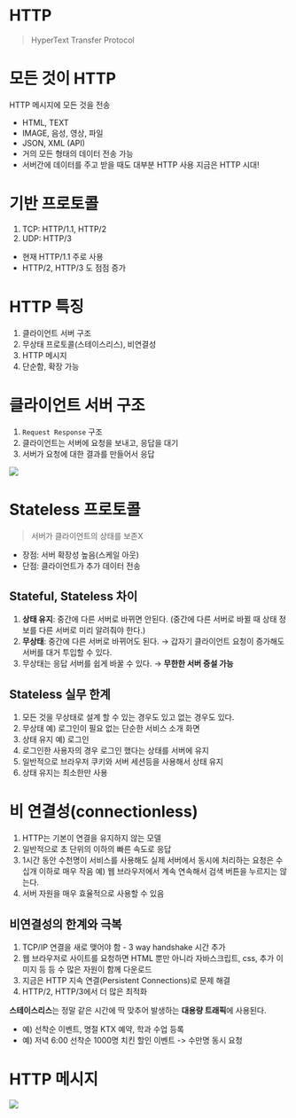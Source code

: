 # HTTP
>HyperText Transfer Protocol

# 모든 것이 HTTP 
HTTP 메시지에 모든 것을 전송

- HTML, TEXT
- IMAGE, 음성, 영상, 파일
- JSON, XML (API)
- 거의 모든 형태의 데이터 전송 가능
- 서버간에 데이터를 주고 받을 때도 대부분 HTTP 사용 지금은 HTTP 시대!

# 기반 프로토콜
1. TCP: HTTP/1.1, HTTP/2 
2. UDP: HTTP/3

- 현재 HTTP/1.1 주로 사용
- HTTP/2, HTTP/3 도 점점 증가

# HTTP 특징
1. 클라이언트 서버 구조
2. 무상태 프로토콜(스테이스리스), 비연결성 
3. HTTP 메시지
4. 단순함, 확장 가능

# 클라이언트 서버 구조
1. `Request Response` 구조
3. 클라이언트는 서버에 요청을 보내고, 응답을 대기 
3. 서버가 요청에 대한 결과를 만들어서 응답

![](https://velog.velcdn.com/images/mini_mouse_/post/baf55b38-efd2-43f9-84cd-4ee65cb550e7/image.png)

# Stateless 프로토콜
>서버가 클라이언트의 상태를 보존X 

- 장점: 서버 확장성 높음(스케일 아웃) 
- 단점: 클라이언트가 추가 데이터 전송

## Stateful, Stateless 차이
1. **상태 유지**: 중간에 다른 서버로 바뀌면 안된다.
(중간에 다른 서버로 바뀔 때 상태 정보를 다른 서버로 미리 알려줘야 한다.)
2. **무상태**: 중간에 다른 서버로 바뀌어도 된다.
→ 갑자기 클라이언트 요청이 증가해도 서버를 대거 투입할 수 있다. 
3. 무상태는 응답 서버를 쉽게 바꿀 수 있다. → **무한한 서버 증설 가능**

## Stateless 실무 한계
1. 모든 것을 무상태로 설계 할 수 있는 경우도 있고 없는 경우도 있다. 
2. 무상태
예) 로그인이 필요 없는 단순한 서비스 소개 화면 
3. 상태 유지
예) 로그인
4. 로그인한 사용자의 경우 로그인 했다는 상태를 서버에 유지 
5. 일반적으로 브라우저 쿠키와 서버 세션등을 사용해서 상태 유지 
6. 상태 유지는 최소한만 사용

# 비 연결성(connectionless)
1. HTTP는 기본이 연결을 유지하지 않는 모델 
2. 일반적으로 초 단위의 이하의 빠른 속도로 응답
3. 1시간 동안 수천명이 서비스를 사용해도 실제 서버에서 동시에 처리하는 요청은 수십개 이하로 매우 작음
예) 웹 브라우저에서 계속 연속해서 검색 버튼을 누르지는 않는다. 
4. 서버 자원을 매우 효율적으로 사용할 수 있음

## 비연결성의 한계와 극복
1. TCP/IP 연결을 새로 맺어야 함 - 3 way handshake 시간 추가
2. 웹 브라우저로 사이트를 요청하면 HTML 뿐만 아니라 자바스크립트, css, 추가 이미지 등
등 수 많은 자원이 함께 다운로드
3. 지금은 HTTP 지속 연결(Persistent Connections)로 문제 해결 
4. HTTP/2, HTTP/3에서 더 많은 최적화

**스테이스리스**는 정말 같은 시간에 딱 맞추어 발생하는 **대용량 트래픽**에 사용된다.
- 예) 선착순 이벤트, 명절 KTX 예약, 학과 수업 등록
- 예) 저녁 6:00 선착순 1000명 치킨 할인 이벤트 -> 수만명 동시 요청

# HTTP 메시지
![](https://velog.velcdn.com/images/mini_mouse_/post/8ce617fe-771f-4762-8466-8dcc22a1eedd/image.png)
